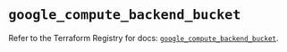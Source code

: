# `google_compute_backend_bucket`

Refer to the Terraform Registry for docs: [`google_compute_backend_bucket`](https://registry.terraform.io/providers/hashicorp/google-beta/6.11.1/docs/resources/google_compute_backend_bucket).
